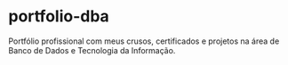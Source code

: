 # portfolio-dba
Portfólio profissional com meus crusos, certificados e projetos na área de Banco de Dados e Tecnologia da Informação.
